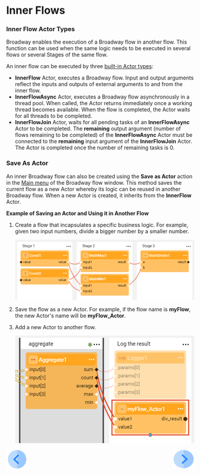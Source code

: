 # Inner Flows

### Inner Flow Actor Types
Broadway enables the execution of a Broadway flow in another flow. This function can be used when the same logic needs to be executed in several flows or several Stages of the same flow. 

An inner flow can be executed by three [built-in Actor types](04_built_in_actor_types.md):

* **InnerFlow** Actor, executes a Broadway flow. Input and output arguments reflect the inputs and outputs of external arguments to and from the inner flow.
* **InnerFlowAsync** Actor, executes a Broadway flow asynchronously in a thread pool. When called, the Actor returns immediately once a working thread becomes available. When the flow is completed, the Actor waits for all threads to be completed. 
* **InnerFlowJoin** Actor, waits for all pending tasks of an **InnerFlowAsync** Actor to be completed. The **remaining** output argument (number of flows remaining to be completed) of the **InnerFlowAsync** Actor must be connected to the **remaining** input argument of the **InnerFlowJoin** Actor. The Actor is completed once the number of remaining tasks is 0.

### Save As Actor
An inner Broadway flow can also be created using the **Save as Actor** action in the [Main menu](18_broadway_flow_window.md#main-menu) of the Broadway flow window. This method saves the current flow as a new Actor whereby its logic can be reused in another Broadway flow. When a new Actor is created, it inherits from the **InnerFlow** Actor. 

**Example of Saving an Actor and Using it in Another Flow**

1. Create a flow that incapsulates a specific business logic. For example, given two input numbers, divide a bigger number by a smaller number. 

   ![image](images/99_22_01.PNG)

2. Save the flow as a new Actor. For example, if the flow name is **myFlow**, the new Actor's name will be **myFlow_Actor**.

4. Add a new Actor to another flow.

   ![image](images/99_22_02.PNG)

[![Previous](/articles/images/Previous.png)](21_iterations.md)[<img align="right" width="60" height="54" src="/articles/images/Next.png">](23_transactions.md)
